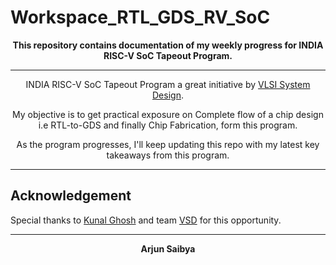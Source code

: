 # Workspace_RTL_GDS_RV_SoC

<div align="center">
<b>This repository contains documentation of my weekly progress for INDIA RISC-V SoC Tapeout Program.</b>
</div>


-------------------------------


<div align="center">
  INDIA RISC-V SoC Tapeout Program a great initiative by <a href="https://www.vlsisystemdesign.com/" target="_blank">VLSI System Design</a>.
  
 
  My objective is to get practical exposure on Complete flow of a chip design i.e RTL-to-GDS and finally Chip Fabrication, form this program.
  
  As the program progresses, I'll keep updating this repo with my latest key takeaways from this program.
</div>



--------------------------------------
## Acknowledgement

Special thanks to [Kunal Ghosh](https://www.linkedin.com/in/kunal-ghosh-vlsisystemdesign-com-28084836/) and team [VSD](https://www.linkedin.com/company/vlsi-system-design/) for this opportunity.

--------------------------------------
<div align="center">
<b>Arjun Saibya</b>
</div>

